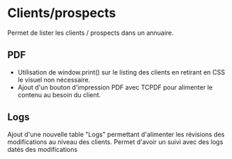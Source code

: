 # Clients/prospects

Permet de lister les clients / prospects dans un annuaire.


## PDF

- Utilisation de window.print() sur le listing des clients en retirant en CSS le visuel non nécessaire.
- Ajout d'un bouton d'impression PDF avec TCPDF pour alimenter le contenu au besoin du client.
## Logs

Ajout d'une nouvelle table "Logs" permettant d'alimenter les révisions des modifications au niveau des clients.
Permet d'avoir un suivi avec des logs datés des modifications